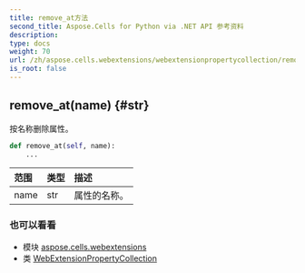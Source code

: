 ```yaml
---
title: remove_at方法
second_title: Aspose.Cells for Python via .NET API 参考资料
description:
type: docs
weight: 70
url: /zh/aspose.cells.webextensions/webextensionpropertycollection/remove_at/
is_root: false
---
```

##  remove_at(name) {#str}
按名称删除属性。



```python
def remove_at(self, name):
    ...
```


|范围|类型|描述|
| :- | :- | :- |
| name | str |属性的名称。|



### 也可以看看
* 模块 [aspose.cells.webextensions](../../)
* 类 [WebExtensionPropertyCollection](/cells/python-net/zh/aspose.cells.webextensions/webextensionpropertycollection)
